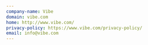 ```yaml
---
company-name: Vibe
domain: vibe.com
home: http://www.vibe.com/
privacy-policy: https://www.vibe.com/privacy-policy/
email: info@vibe.com
---
```




